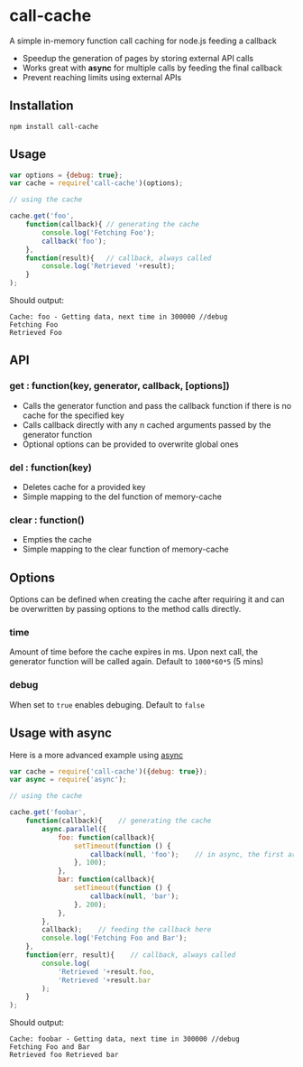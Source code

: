 # call-cache
A simple in-memory function call caching for node.js feeding a callback

* Speedup the generation of pages by storing external API calls
* Works great with **async** for multiple calls by feeding the final callback
* Prevent reaching limits using external APIs

## Installation

    npm install call-cache

## Usage

```javascript
var options = {debug: true};
var cache = require('call-cache')(options);

// using the cache

cache.get('foo',
    function(callback){ // generating the cache
        console.log('Fetching Foo');
        callback('foo');
    },
    function(result){   // callback, always called
        console.log('Retrieved '+result);
    }
);
```

Should output:

    Cache: foo - Getting data, next time in 300000 //debug
    Fetching Foo
    Retrieved Foo

## API

### get : function(key, generator, callback, [options])

* Calls the generator function and pass the callback function if there is no cache for the specified key
* Calls callback directly with any n cached arguments passed by the generator function
* Optional options can be provided to overwrite global ones

### del : function(key)

* Deletes cache for a provided key
* Simple mapping to the del function of memory-cache

### clear : function()

* Empties the cache
* Simple mapping to the clear function of memory-cache

## Options

Options can be defined when creating the cache after requiring it and can be overwritten by passing options to the method calls directly.

### time
Amount of time before the cache expires in ms. Upon next call, the generator function will be called again. Default to `1000*60*5` (5 mins)

### debug
When set to `true` enables debuging. Default to `false`

## Usage with async

Here is a more advanced example using [async](https://www.npmjs.com/package/async)

```javascript
var cache = require('call-cache')({debug: true});
var async = require('async');

// using the cache

cache.get('foobar',
    function(callback){    // generating the cache
        async.parallel({
            foo: function(callback){
                setTimeout(function () {
                    callback(null, 'foo');    // in async, the first argument is for errors
                }, 100);
            },
            bar: function(callback){
                setTimeout(function () {
                    callback(null, 'bar');
                }, 200);
            },
        },
        callback);    // feeding the callback here
        console.log('Fetching Foo and Bar');
    },
    function(err, result){    // callback, always called
        console.log(
            'Retrieved '+result.foo,
            'Retrieved '+result.bar
        );
    }
);
```

Should output:

    Cache: foobar - Getting data, next time in 300000 //debug
    Fetching Foo and Bar
    Retrieved foo Retrieved bar
